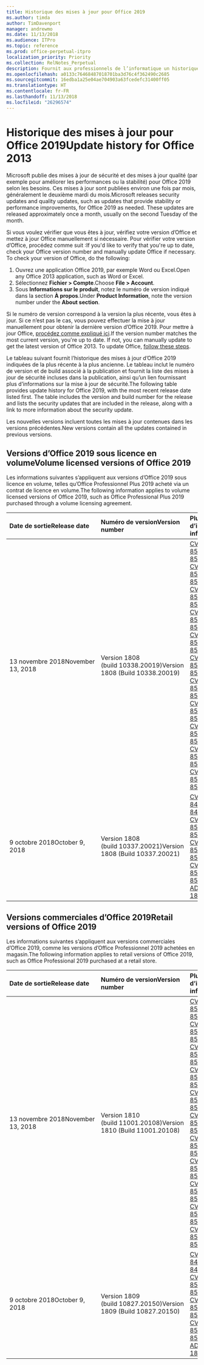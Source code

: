 ```yaml
---
title: Historique des mises à jour pour Office 2019
ms.author: timda
author: TimDavenport
manager: andrewmo
ms.date: 11/13/2018
ms.audience: ITPro
ms.topic: reference
ms.prod: office-perpetual-itpro
localization_priority: Priority
ms.collection: RelNotes_Perpetual
description: Fournit aux professionnels de l’informatique un historique des mises à jour pour les versions perpétuelles d’Office 2019 qui utilisent la technologie « Démarrer en un clic »
ms.openlocfilehash: a0133c76468487018701ba3d76c4f362490c2685
ms.sourcegitcommit: 16edba1a25e04ae704903a63fcedefc31400ff05
ms.translationtype: HT
ms.contentlocale: fr-FR
ms.lasthandoff: 11/13/2018
ms.locfileid: "26296574"
---
```

# <a name="update-history-for-office-2019"></a><span data-ttu-id="61da9-103">Historique des mises à jour pour Office 2019</span><span class="sxs-lookup"><span data-stu-id="61da9-103">Update history for Office 2013</span></span>

<span data-ttu-id="61da9-p101">Microsoft publie des mises à jour de sécurité et des mises à jour qualité (par exemple pour améliorer les performances ou la stabilité) pour Office 2019 selon les besoins. Ces mises à jour sont publiées environ une fois par mois, généralement le deuxième mardi du mois.</span><span class="sxs-lookup"><span data-stu-id="61da9-p101">Microsoft releases security updates and quality updates, such as updates that provide stability or performance improvements, for Office 2019 as needed. These updates are released approximately once a month, usually on the second Tuesday of the month.</span></span>

<span data-ttu-id="61da9-p102">Si vous voulez vérifier que vous êtes à jour, vérifiez votre version d’Office et mettez à jour Office manuellement si nécessaire. Pour vérifier votre version d’Office, procédez comme suit :</span><span class="sxs-lookup"><span data-stu-id="61da9-p102">If you'd like to verify that you're up to date, check your Office version number and manually update Office if necessary. To check your version of Office, do the following:</span></span>

  1.    <span data-ttu-id="61da9-108">Ouvrez une application Office 2019, par exemple Word ou Excel.</span><span class="sxs-lookup"><span data-stu-id="61da9-108">Open any Office 2013 application, such as Word or Excel.</span></span>
  2.    <span data-ttu-id="61da9-109">Sélectionnez **Fichier > Compte**.</span><span class="sxs-lookup"><span data-stu-id="61da9-109">Choose **File > Account**.</span></span>
  3.    <span data-ttu-id="61da9-110">Sous **Informations sur le produit**, notez le numéro de version indiqué dans la section **À propos**.</span><span class="sxs-lookup"><span data-stu-id="61da9-110">Under **Product Information**, note the version number under the **About section**.</span></span>

<span data-ttu-id="61da9-p103">Si le numéro de version correspond à la version la plus récente, vous êtes à jour. Si ce n’est pas le cas, vous pouvez effectuer la mise à jour manuellement pour obtenir la dernière version d’Office 2019. Pour mettre à jour Office, [procédez comme expliqué ici](https://support.office.com/article/2ab296f3-7f03-43a2-8e50-46de917611c5).</span><span class="sxs-lookup"><span data-stu-id="61da9-p103">If the version number matches the most current version, you're up to date. If not, you can manually update to get the latest version of Office 2013. To update Office, [follow these steps](https://support.office.com/article/2ab296f3-7f03-43a2-8e50-46de917611c5).</span></span>


<span data-ttu-id="61da9-p104">Le tableau suivant fournit l’historique des mises à jour d’Office 2019 indiquées de la plus récente à la plus ancienne. Le tableau inclut le numéro de version et de build associé à la publication et fournit la liste des mises à jour de sécurité incluses dans la publication, ainsi qu’un lien fournissant plus d’informations sur la mise à jour de sécurité.</span><span class="sxs-lookup"><span data-stu-id="61da9-p104">The following table provides update history for Office 2019, with the most recent release date listed first. The table includes the version and build number for the release and lists the security updates that are included in the release, along with a link to more information about the security update.</span></span>

<span data-ttu-id="61da9-116">Les nouvelles versions incluent toutes les mises à jour contenues dans les versions précédentes.</span><span class="sxs-lookup"><span data-stu-id="61da9-116">New versions contain all the updates contained in previous versions.</span></span>

## <a name="volume-licensed-versions-of-office-2019"></a><span data-ttu-id="61da9-117">Versions d’Office 2019 sous licence en volume</span><span class="sxs-lookup"><span data-stu-id="61da9-117">Volume licensed versions of Office 2019</span></span>
<span data-ttu-id="61da9-118">Les informations suivantes s’appliquent aux versions d’Office 2019 sous licence en volume, telles qu’Office Professionnel Plus 2019 acheté via un contrat de licence en volume.</span><span class="sxs-lookup"><span data-stu-id="61da9-118">The following information applies to volume licensed versions of Office 2019, such as Office Professional Plus 2019 purchased through a volume licensing agreement.</span></span>

  
|<span data-ttu-id="61da9-119">**Date de sortie**</span><span class="sxs-lookup"><span data-stu-id="61da9-119">**Release date**</span></span>|<span data-ttu-id="61da9-120">**Numéro de version**</span><span class="sxs-lookup"><span data-stu-id="61da9-120">**Version number**</span></span>|<span data-ttu-id="61da9-121">**Plus d’informations**</span><span class="sxs-lookup"><span data-stu-id="61da9-121">**More information**</span></span>|
|:-----|:-----|:-----|
|<span data-ttu-id="61da9-122">13 novembre 2018</span><span class="sxs-lookup"><span data-stu-id="61da9-122">November 13, 2018</span></span>   |<span data-ttu-id="61da9-123">Version 1808 (build 10338.20019)</span><span class="sxs-lookup"><span data-stu-id="61da9-123">Version 1808 (Build 10338.20019)</span></span>  |[<span data-ttu-id="61da9-124">CVE-2018-8522</span><span class="sxs-lookup"><span data-stu-id="61da9-124">CVE-2018-8522</span></span>](https://portal.msrc.microsoft.com/fr-FR/security-guidance/advisory/CVE-2018-8522) <br/> [<span data-ttu-id="61da9-125">CVE-2018-8524</span><span class="sxs-lookup"><span data-stu-id="61da9-125">CVE-2018-8524</span></span>](https://portal.msrc.microsoft.com/fr-FR/security-guidance/advisory/CVE-2018-8524) <br/> [<span data-ttu-id="61da9-126">CVE-2018-8546</span><span class="sxs-lookup"><span data-stu-id="61da9-126">CVE-2018-8546</span></span>](https://portal.msrc.microsoft.com/fr-FR/security-guidance/advisory/CVE-2018-8546) <br/> [<span data-ttu-id="61da9-127">CVE-2018-8558</span><span class="sxs-lookup"><span data-stu-id="61da9-127">CVE-2018-8558</span></span>](https://portal.msrc.microsoft.com/fr-FR/security-guidance/advisory/CVE-2018-8558) <br/> [<span data-ttu-id="61da9-128">CVE-2018-8573</span><span class="sxs-lookup"><span data-stu-id="61da9-128">CVE-2018-8573</span></span>](https://portal.msrc.microsoft.com/fr-FR/security-guidance/advisory/CVE-2018-8573) <br/> [<span data-ttu-id="61da9-129">CVE-2018-8574</span><span class="sxs-lookup"><span data-stu-id="61da9-129">CVE-2018-8574</span></span>](https://portal.msrc.microsoft.com/fr-FR/security-guidance/advisory/CVE-2018-8574) <br/> [<span data-ttu-id="61da9-130">CVE-2018-8575</span><span class="sxs-lookup"><span data-stu-id="61da9-130">CVE-2018-8575</span></span>](https://portal.msrc.microsoft.com/fr-FR/security-guidance/advisory/CVE-2018-8575) <br/> [<span data-ttu-id="61da9-131">CVE-2018-8576</span><span class="sxs-lookup"><span data-stu-id="61da9-131">CVE-2018-8576</span></span>](https://portal.msrc.microsoft.com/fr-FR/security-guidance/advisory/CVE-2018-8576) <br/> [<span data-ttu-id="61da9-132">CVE-2018-8577</span><span class="sxs-lookup"><span data-stu-id="61da9-132">CVE-2018-8577</span></span>](https://portal.msrc.microsoft.com/fr-FR/security-guidance/advisory/CVE-2018-8577) <br/> [<span data-ttu-id="61da9-133">CVE-2018-8579</span><span class="sxs-lookup"><span data-stu-id="61da9-133">CVE-2018-8579</span></span>](https://portal.msrc.microsoft.com/fr-FR/security-guidance/advisory/CVE-2018-8579) <br/> [<span data-ttu-id="61da9-134">CVE-2018-8582</span><span class="sxs-lookup"><span data-stu-id="61da9-134">CVE-2018-8582</span></span>](https://portal.msrc.microsoft.com/fr-FR/security-guidance/advisory/CVE-2018-8582) <br/>|
|<span data-ttu-id="61da9-135">9 octobre 2018</span><span class="sxs-lookup"><span data-stu-id="61da9-135">October 9, 2018</span></span>   |<span data-ttu-id="61da9-136">Version 1808 (build 10337.20021)</span><span class="sxs-lookup"><span data-stu-id="61da9-136">Version 1808 (Build 10337.20021)</span></span>  |[<span data-ttu-id="61da9-137">CVE-2018-8432</span><span class="sxs-lookup"><span data-stu-id="61da9-137">CVE-2018-8432</span></span>](https://portal.msrc.microsoft.com/fr-FR/security-guidance/advisory/CVE-2018-8432) <br/> [<span data-ttu-id="61da9-138">CVE-2018-8501</span><span class="sxs-lookup"><span data-stu-id="61da9-138">CVE-2018-8501</span></span>](https://portal.msrc.microsoft.com/fr-FR/security-guidance/advisory/CVE-2018-8501) <br/> [<span data-ttu-id="61da9-139">CVE-2018-8502</span><span class="sxs-lookup"><span data-stu-id="61da9-139">CVE-2018-8502</span></span>](https://portal.msrc.microsoft.com/fr-FR/security-guidance/advisory/CVE-2018-8502) <br/> [<span data-ttu-id="61da9-140">CVE-2018-8504</span><span class="sxs-lookup"><span data-stu-id="61da9-140">CVE-2018-8504</span></span>](https://portal.msrc.microsoft.com/fr-FR/security-guidance/advisory/CVE-2018-8504) <br/> [<span data-ttu-id="61da9-141">ADV-180026</span><span class="sxs-lookup"><span data-stu-id="61da9-141">ADV-180026</span></span>](https://portal.msrc.microsoft.com/fr-FR/security-guidance/advisory/ADV180026) <br/>|

## <a name="retail-versions-of-office-2019"></a><span data-ttu-id="61da9-142">Versions commerciales d’Office 2019</span><span class="sxs-lookup"><span data-stu-id="61da9-142">Retail versions of Office 2019</span></span>
<span data-ttu-id="61da9-143">Les informations suivantes s’appliquent aux versions commerciales d’Office 2019, comme les versions d’Office Professionnel 2019 achetées en magasin.</span><span class="sxs-lookup"><span data-stu-id="61da9-143">The following information applies to retail versions of Office 2019, such as Office Professional 2019 purchased at a retail store.</span></span>

|<span data-ttu-id="61da9-144">**Date de sortie**</span><span class="sxs-lookup"><span data-stu-id="61da9-144">**Release date**</span></span>|<span data-ttu-id="61da9-145">**Numéro de version**</span><span class="sxs-lookup"><span data-stu-id="61da9-145">**Version number**</span></span>|<span data-ttu-id="61da9-146">**Plus d’informations**</span><span class="sxs-lookup"><span data-stu-id="61da9-146">**More information**</span></span>|
|:-----|:-----|:-----|
|<span data-ttu-id="61da9-147">13 novembre 2018</span><span class="sxs-lookup"><span data-stu-id="61da9-147">November 13, 2018</span></span>   |<span data-ttu-id="61da9-148">Version 1810 (build 11001.20108)</span><span class="sxs-lookup"><span data-stu-id="61da9-148">Version 1810 (Build 11001.20108)</span></span>  |[<span data-ttu-id="61da9-149">CVE-2018-8522</span><span class="sxs-lookup"><span data-stu-id="61da9-149">CVE-2018-8522</span></span>](https://portal.msrc.microsoft.com/fr-FR/security-guidance/advisory/CVE-2018-8522) <br/> [<span data-ttu-id="61da9-150">CVE-2018-8524</span><span class="sxs-lookup"><span data-stu-id="61da9-150">CVE-2018-8524</span></span>](https://portal.msrc.microsoft.com/fr-FR/security-guidance/advisory/CVE-2018-8524) <br/> [<span data-ttu-id="61da9-151">CVE-2018-8546</span><span class="sxs-lookup"><span data-stu-id="61da9-151">CVE-2018-8546</span></span>](https://portal.msrc.microsoft.com/fr-FR/security-guidance/advisory/CVE-2018-8546) <br/> [<span data-ttu-id="61da9-152">CVE-2018-8558</span><span class="sxs-lookup"><span data-stu-id="61da9-152">CVE-2018-8558</span></span>](https://portal.msrc.microsoft.com/fr-FR/security-guidance/advisory/CVE-2018-8558) <br/> [<span data-ttu-id="61da9-153">CVE-2018-8573</span><span class="sxs-lookup"><span data-stu-id="61da9-153">CVE-2018-8573</span></span>](https://portal.msrc.microsoft.com/fr-FR/security-guidance/advisory/CVE-2018-8573) <br/> [<span data-ttu-id="61da9-154">CVE-2018-8574</span><span class="sxs-lookup"><span data-stu-id="61da9-154">CVE-2018-8574</span></span>](https://portal.msrc.microsoft.com/fr-FR/security-guidance/advisory/CVE-2018-8574) <br/> [<span data-ttu-id="61da9-155">CVE-2018-8575</span><span class="sxs-lookup"><span data-stu-id="61da9-155">CVE-2018-8575</span></span>](https://portal.msrc.microsoft.com/fr-FR/security-guidance/advisory/CVE-2018-8575) <br/> [<span data-ttu-id="61da9-156">CVE-2018-8576</span><span class="sxs-lookup"><span data-stu-id="61da9-156">CVE-2018-8576</span></span>](https://portal.msrc.microsoft.com/fr-FR/security-guidance/advisory/CVE-2018-8576) <br/> [<span data-ttu-id="61da9-157">CVE-2018-8577</span><span class="sxs-lookup"><span data-stu-id="61da9-157">CVE-2018-8577</span></span>](https://portal.msrc.microsoft.com/fr-FR/security-guidance/advisory/CVE-2018-8577) <br/> [<span data-ttu-id="61da9-158">CVE-2018-8579</span><span class="sxs-lookup"><span data-stu-id="61da9-158">CVE-2018-8579</span></span>](https://portal.msrc.microsoft.com/fr-FR/security-guidance/advisory/CVE-2018-8579) <br/> [<span data-ttu-id="61da9-159">CVE-2018-8582</span><span class="sxs-lookup"><span data-stu-id="61da9-159">CVE-2018-8582</span></span>](https://portal.msrc.microsoft.com/fr-FR/security-guidance/advisory/CVE-2018-8582) <br/>|
|<span data-ttu-id="61da9-160">9 octobre 2018</span><span class="sxs-lookup"><span data-stu-id="61da9-160">October 9, 2018</span></span>   |<span data-ttu-id="61da9-161">Version 1809 (build 10827.20150)</span><span class="sxs-lookup"><span data-stu-id="61da9-161">Version 1809 (Build 10827.20150)</span></span>  |[<span data-ttu-id="61da9-162">CVE-2018-8432</span><span class="sxs-lookup"><span data-stu-id="61da9-162">CVE-2018-8432</span></span>](https://portal.msrc.microsoft.com/fr-FR/security-guidance/advisory/CVE-2018-8432) <br/> [<span data-ttu-id="61da9-163">CVE-2018-8501</span><span class="sxs-lookup"><span data-stu-id="61da9-163">CVE-2018-8501</span></span>](https://portal.msrc.microsoft.com/fr-FR/security-guidance/advisory/CVE-2018-8501) <br/> [<span data-ttu-id="61da9-164">CVE-2018-8502</span><span class="sxs-lookup"><span data-stu-id="61da9-164">CVE-2018-8502</span></span>](https://portal.msrc.microsoft.com/fr-FR/security-guidance/advisory/CVE-2018-8502) <br/> [<span data-ttu-id="61da9-165">CVE-2018-8504</span><span class="sxs-lookup"><span data-stu-id="61da9-165">CVE-2018-8504</span></span>](https://portal.msrc.microsoft.com/fr-FR/security-guidance/advisory/CVE-2018-8504) <br/> [<span data-ttu-id="61da9-166">ADV-180026</span><span class="sxs-lookup"><span data-stu-id="61da9-166">ADV-180026</span></span>](https://portal.msrc.microsoft.com/fr-FR/security-guidance/advisory/ADV180026) <br/>|
